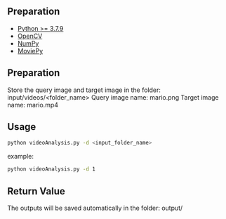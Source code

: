## Preparation
* [Python >= 3.7.9](https://www.python.org/downloads/release/python-379/)
* [OpenCV](https://opencv.org)
* [NumPy](https://numpy.org)
* [MoviePy](https://pypi.org/project/moviepy/)

## Preparation
Store the query image and target image in the folder: input/videos/<folder_name>
Query image name: mario.png
Target image name: mario.mp4

## Usage
```sh
python videoAnalysis.py -d <input_folder_name>
```
example:
```sh
python videoAnalysis.py -d 1
```

## Return Value
The outputs will be saved automatically in the folder: output/